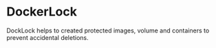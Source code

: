 # DockerLock
DockLock helps to created protected images, volume and containers to prevent accidental deletions.
